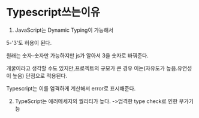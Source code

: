 # Typescript쓰는이유

1.  JavaScript는 Dynamic Typing이 가능해서

5-'3'도 허용이 된다.

원래는 숫자-숫자만 가능하지만 js가 알아서 3을 숫자로 바꿔준다.

개꿀이라고 생각할 수도 있지만,프로젝트의 규모가 큰 경우 이는(자유도가 높음.유연성이 높음) 단점으로 적용된다.

Typescript는 이를 엄격하게 계산해서 error로 표시해준다.

2.  TypeScript는 에러메세지의 퀄리티가 높다. ->엄격한 type check로 인한 부가기능
